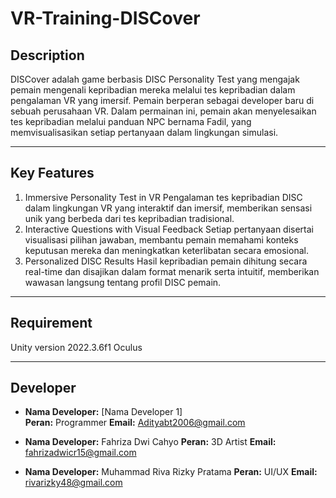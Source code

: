 # VR-Training-DISCover

## Description

DISCover adalah game berbasis DISC Personality Test yang mengajak pemain mengenali kepribadian mereka melalui tes kepribadian dalam pengalaman VR yang imersif. Pemain berperan sebagai developer baru di sebuah perusahaan VR. Dalam permainan ini, pemain akan menyelesaikan tes kepribadian melalui panduan NPC bernama Fadil, yang memvisualisasikan setiap pertanyaan dalam lingkungan simulasi.

---

## Key Features

1. Immersive Personality Test in VR
Pengalaman tes kepribadian DISC dalam lingkungan VR yang interaktif dan imersif, memberikan sensasi unik yang berbeda dari tes kepribadian tradisional.
2. Interactive Questions with Visual Feedback
Setiap pertanyaan disertai visualisasi pilihan jawaban, membantu pemain memahami konteks keputusan mereka dan meningkatkan keterlibatan secara emosional.
3. Personalized DISC Results
Hasil kepribadian pemain dihitung secara real-time dan disajikan dalam format menarik serta intuitif, memberikan wawasan langsung tentang profil DISC pemain.

---

## Requirement

Unity version 2022.3.6f1
Oculus

---

## Developer

- **Nama Developer:** [Nama Developer 1]  
  **Peran:** Programmer
  **Email:** Adityabt2006@gmail.com

- **Nama Developer:** Fahriza Dwi Cahyo
  **Peran:** 3D Artist
  **Email:** fahrizadwicr15@gmail.com
  
- **Nama Developer:** Muhammad Riva Rizky Pratama
  **Peran:** UI/UX
  **Email:** rivarizky48@gmail.com 

